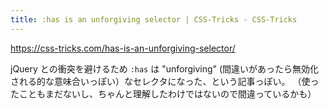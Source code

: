 ```yaml
---
title: :has is an unforgiving selector | CSS-Tricks - CSS-Tricks
---
```


https://css-tricks.com/has-is-an-unforgiving-selector/

jQuery との衝突を避けるため `:has` は "unforgiving" (間違いがあったら無効化される的な意味合いっぽい）なセレクタになった、という記事っぽい。
（使ったこともまだないし、ちゃんと理解したわけではないので間違っているかも）

